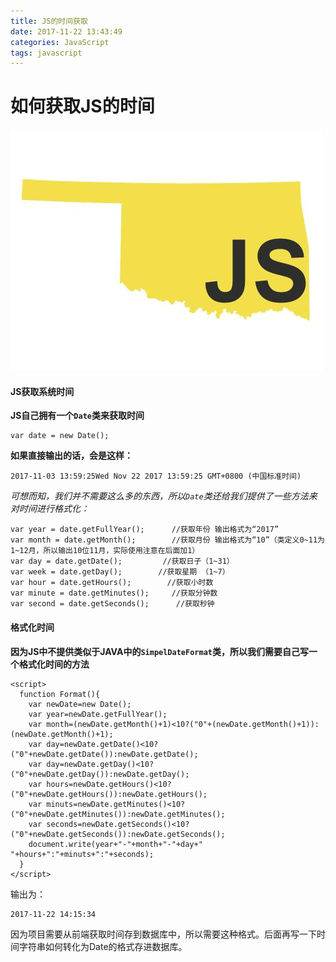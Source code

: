```yaml
---
title: JS的时间获取
date: 2017-11-22 13:43:49
categories: JavaScript
tags: javascript
---
```


# 如何获取JS的时间

![](https://github.com/No-Sky/storage/raw/master/images/Logo/JSLogo.jpg)
 
 <!-- more -->

#### JS获取系统时间
  **JS自己拥有一个`Date`类来获取时间**
	
	var date = new Date();

  **如果直接输出的话，会是这样：**

	2017-11-03 13:59:25Wed Nov 22 2017 13:59:25 GMT+0800 (中国标准时间)

*可想而知，我们并不需要这么多的东西，所以`Date`类还给我们提供了一些方法来对时间进行格式化：*

	var year = date.getFullYear();      //获取年份 输出格式为“2017”
	var month = date.getMonth();        //获取月份 输出格式为“10”（类定义0~11为1~12月，所以输出10位11月，实际使用注意在后面加1）
	var day = date.getDate();         //获取日子（1~31）
	var week = date.getDay();        //获取星期 （1~7）
	var hour = date.getHours();        //获取小时数
	var minute = date.getMinutes();     //获取分钟数
	var second = date.getSeconds();      //获取秒钟

#### 格式化时间
**因为JS中不提供类似于JAVA中的`SimpelDateFormat`类，所以我们需要自己写一个格式化时间的方法**

	<script>
	  function Format(){
		var newDate=new Date();		
		var year=newDate.getFullYear();
		var month=(newDate.getMonth()+1)<10?("0"+(newDate.getMonth()+1)):(newDate.getMonth()+1);
		var day=newDate.getDate()<10?("0"+newDate.getDate()):newDate.getDate();
		var day=newDate.getDay()<10?("0"+newDate.getDay()):newDate.getDay();
		var hours=newDate.getHours()<10?("0"+newDate.getHours()):newDate.getHours();
		var minuts=newDate.getMinutes()<10?("0"+newDate.getMinutes()):newDate.getMinutes();
		var seconds=newDate.getSeconds()<10?("0"+newDate.getSeconds()):newDate.getSeconds();
		document.write(year+"-"+month+"-"+day+" "+hours+":"+minuts+":"+seconds);
      } 
    </script>

输出为：

	2017-11-22 14:15:34

因为项目需要从前端获取时间存到数据库中，所以需要这种格式。后面再写一下时间字符串如何转化为Date的格式存进数据库。